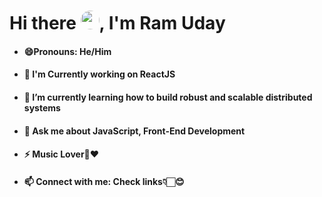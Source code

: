 <body>
    <h1>Hi there <img src="https://media.tenor.com/63nE7vC84pIAAAAM/care-discord.gif" style="border-radius:50px;" height="30" width="30px"/>, I'm Ram Uday</h1>
  <ul>
  <li><h4>😄Pronouns: He/Him</h4></li>
  <li><h4>🥤 I'm Currently working on ReactJS<h4></li>
  <li><h4>🌱 I’m currently learning how to build robust and scalable distributed systems</h4></li>
  <li><h4>💬 Ask me about JavaScript, Front-End Development</h4></li>
  <li><h4>⚡ Music Lover🎵❤️</h4></li>
  <li><h4>📫 Connect with me: Check links👇🏻😊</h4></li>
</ul>
</body>
